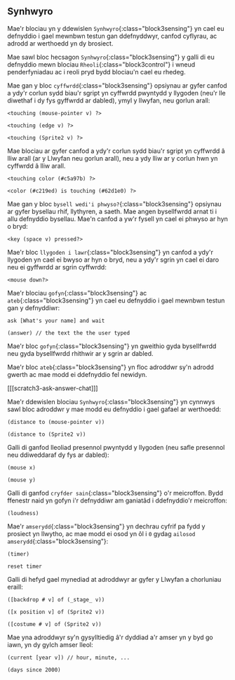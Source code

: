 ## Synhwyro

Mae'r blociau yn y ddewislen `Synhwyro`{:class="block3sensing"} yn cael eu defnyddio i gael mewnbwn testun gan ddefnyddwyr, canfod cyflyrau, ac adrodd ar werthoedd yn dy brosiect.

Mae sawl bloc hecsagon `Synhwyro`{:class="block3sensing"} y galli di eu defnyddio mewn blociau `Rheoli`{:class="block3control"} i wneud penderfyniadau ac i reoli pryd bydd blociau'n cael eu rhedeg.

Mae gan y bloc `cyffwrdd`{:class="block3sensing"} opsiynau ar gyfer canfod a ydy'r corlun sydd biau'r sgript yn cyffwrdd pwyntydd y llygoden (neu'r lle diwethaf i dy fys gyffwrdd ar dabled), ymyl y llwyfan, neu gorlun arall:

```blocks3
<touching (mouse-pointer v) ?>

<touching (edge v) ?>

<touching (Sprite2 v) ?>
```

Mae blociau ar gyfer canfod a ydy'r corlun sydd biau'r sgript yn cyffwrdd â lliw arall (ar y Llwyfan neu gorlun arall), neu a ydy lliw ar y corlun hwn yn cyffwrdd â lliw arall.

```blocks3
<touching color (#c5a97b) ?>

<color (#c219ed) is touching (#62d1e0) ?>
```

Mae gan y bloc `bysell wedi'i phwyso?`{:class="block3sensing"} opsiynau ar gyfer bysellau rhif, llythyren, a saeth. Mae angen bysellfwrdd arnat ti i allu defnyddio bysellau. Mae'n canfod a yw'r fysell yn cael ei phwyso ar hyn o bryd:

```blocks3
<key (space v) pressed?>
```

Mae'r bloc `llygoden i lawr`{:class="block3sensing"} yn canfod a ydy'r llygoden yn cael ei bwyso ar hyn o bryd, neu a ydy'r sgrin yn cael ei daro neu ei gyffwrdd ar sgrin cyffwrdd:

```blocks3
<mouse down?>
```

Mae'r blociau `gofyn`{:class="block3sensing"} ac `ateb`{:class="block3sensing"} yn cael eu defnyddio i gael mewnbwn testun gan y defnyddiwr:

```blocks3
ask [What's your name] and wait

(answer) // the text the the user typed 
```

Mae'r bloc `gofyn`{:class="block3sensing"} yn gweithio gyda bysellfwrdd neu gyda bysellfwrdd rhithwir ar y sgrin ar dabled.

Mae'r bloc `ateb`{:class="block3sensing"} yn floc adroddwr sy'n adrodd gwerth ac mae modd ei ddefnyddio fel newidyn.

[[[scratch3-ask-answer-chat]]]

Mae'r ddewislen blociau `Synhwyro`{:class="block3sensing"} yn cynnwys sawl bloc adroddwr y mae modd eu defnyddio i gael gafael ar werthoedd:

```blocks3
(distance to (mouse-pointer v))

(distance to (Sprite2 v))
```

Galli di ganfod lleoliad presennol pwyntydd y llygoden (neu safle presennol neu ddiweddaraf dy fys ar dabled):

```blocks3
(mouse x)

(mouse y)
```

Galli di ganfod `cryfder sain`{:class="block3sensing"} o'r meicroffon. Bydd ffenestr naid yn gofyn i'r defnyddiwr am ganiatâd i ddefnyddio'r meicroffon:

```blocks3
(loudness)
```

Mae'r `amserydd`{:class="block3sensing"} yn dechrau cyfrif pa fydd y prosiect yn llwytho, ac mae modd ei osod yn ôl i `0` gydag `ailosod amserydd`{:class="block3sensing"}:

```blocks3
(timer)

reset timer
```

Galli di hefyd gael mynediad at adroddwyr ar gyfer y Llwyfan a chorluniau eraill:

```blocks3
([backdrop # v] of (_stage_ v))

([x position v] of (Sprite2 v))

([costume # v] of (Sprite2 v))
```

Mae yna adroddwyr sy'n gysylltiedig â'r dyddiad a'r amser yn y byd go iawn, yn dy gylch amser lleol:

```blocks3
(current [year v]) // hour, minute, ...

(days since 2000)
```

